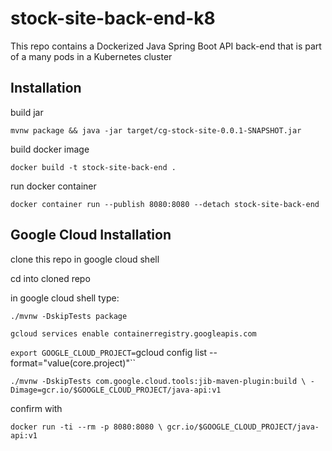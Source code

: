 # stock-site-back-end-k8
This repo contains a Dockerized Java Spring Boot API back-end that is part of a many pods in a Kubernetes cluster

## Installation

build jar

`mvnw package && java -jar target/cg-stock-site-0.0.1-SNAPSHOT.jar`

build docker image

`docker build -t stock-site-back-end .`

run docker container

`docker container run --publish 8080:8080 --detach stock-site-back-end`

## Google Cloud Installation

clone this repo in google cloud shell

cd into cloned repo

in google cloud shell type:

`./mvnw -DskipTests package`

`gcloud services enable containerregistry.googleapis.com`

`export GOOGLE_CLOUD_PROJECT=`gcloud config list --format="value(core.project)"``

`./mvnw -DskipTests com.google.cloud.tools:jib-maven-plugin:build \
  -Dimage=gcr.io/$GOOGLE_CLOUD_PROJECT/java-api:v1`

confirm with 

`docker run -ti --rm -p 8080:8080 \
  gcr.io/$GOOGLE_CLOUD_PROJECT/java-api:v1`
